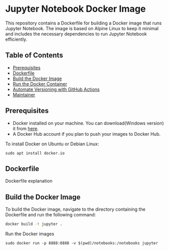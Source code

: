 # Jupyter Notebook Docker Image

This repository contains a Dockerfile for building a Docker image that runs Jupyter Notebook. The image is based on Alpine Linux to keep it minimal and includes the necessary dependencies to run Jupyter Notebook efficiently.

## Table of Contents

- [Prerequisites](#prerequisites)
- [Dockerfile](#dockerfile)
- [Build the Docker Image](#build-the-docker-image)
- [Run the Docker Container](#run-the-docker-container)
- [Automate Versioning with GitHub Actions](#automate-versioning-with-github-actions)
- [Maintainer](#maintainer)

## Prerequisites

- Docker installed on your machine. You can download(Windows version) it from [here](https://www.docker.com/products/docker-desktop).
- A Docker Hub account if you plan to push your images to Docker Hub.

To install Docker on Ubuntu or Debian Linux:
```
sudo apt install docker.io
```

## Dockerfile
Dockerfile explanation

## Build the Docker Image

To build the Docker image, navigate to the directory containing the Dockerfile and run the following command:

```sh
docker build -t jupyter .
```

Run the Docker images
```
sudo docker run -p 8888:8888 -v $(pwd)/notebooks:/notebooks jupyter
```